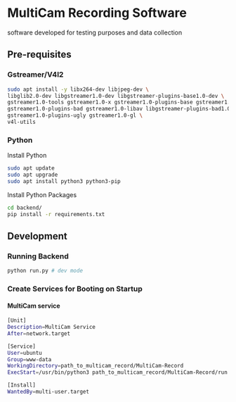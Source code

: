 # MultiCam Recording Software

software developed for testing purposes and data collection


## Pre-requisites

### Gstreamer/V4l2

```bash
sudo apt install -y libx264-dev libjpeg-dev \
libglib2.0-dev libgstreamer1.0-dev libgstreamer-plugins-base1.0-dev \
gstreamer1.0-tools gstreamer1.0-x gstreamer1.0-plugins-base gstreamer1.0-plugins-good \
gstreamer1.0-plugins-bad gstreamer1.0-libav libgstreamer-plugins-bad1.0-dev \
gstreamer1.0-plugins-ugly gstreamer1.0-gl \
v4l-utils
```

### Python

Install Python
```bash
sudo apt update
sudo apt upgrade
sudo apt install python3 python3-pip
```

Install Python Packages
```bash
cd backend/
pip install -r requirements.txt
```

## Development

### Running Backend

```bash
python run.py # dev mode
```

### Create Services for Booting on Startup

#### MultiCam service

```bash
[Unit]
Description=MultiCam Service
After=network.target

[Service]
User=ubuntu
Group=www-data
WorkingDirectory=path_to_multicam_record/MultiCam-Record
ExecStart=/usr/bin/python3 path_to_multicam_record/MultiCam-Record/run.py

[Install]
WantedBy=multi-user.target
```
